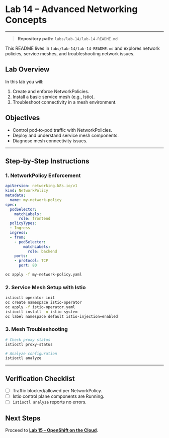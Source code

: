 # Lab 14 – Advanced Networking Concepts

---

> **Repository path:** `labs/lab-14/lab-14-README.md`

This README lives in `labs/lab-14/lab-14-README.md` and explores network policies, service meshes, and troubleshooting network issues.

## Lab Overview
In this lab you will:
1. Create and enforce NetworkPolicies.
2. Install a basic service mesh (e.g., Istio).
3. Troubleshoot connectivity in a mesh environment.

## Objectives
- Control pod‑to‑pod traffic with NetworkPolicies.  
- Deploy and understand service mesh components.  
- Diagnose mesh connectivity issues.

---

## Step‑by‑Step Instructions

### 1. NetworkPolicy Enforcement
```yaml
apiVersion: networking.k8s.io/v1
kind: NetworkPolicy
metadata:
  name: my-network-policy
spec:
  podSelector:
    matchLabels:
      role: frontend
  policyTypes:
  - Ingress
  ingress:
  - from:
    - podSelector:
        matchLabels:
          role: backend
    ports:
    - protocol: TCP
      port: 80
```
```bash
oc apply -f my-network-policy.yaml
```

### 2. Service Mesh Setup with Istio
```bash
istioctl operator init
oc create namespace istio-operator
oc apply -f istio-operator.yaml
istioctl install -n istio-system
oc label namespace default istio-injection=enabled
```

### 3. Mesh Troubleshooting
```bash
# Check proxy status
istioctl proxy-status

# Analyze configuration
istioctl analyze
```

---

## Verification Checklist
- [ ] Traffic blocked/allowed per NetworkPolicy.
- [ ] Istio control plane components are Running.
- [ ] `istioctl analyze` reports no errors.

## Next Steps
Proceed to **[Lab 15 – OpenShift on the Cloud](../lab-15/lab-15-README.md)**.
